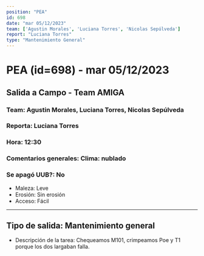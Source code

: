 ```yaml
---
position: "PEA"
id: 698
date: "mar 05/12/2023"
team: ['Agustin Morales', 'Luciana Torres', 'Nicolas Sepúlveda']
report: "Luciana Torres"
type: "Mantenimiento General"
---
```


# PEA (id=698) - mar 05/12/2023
## Salida a Campo - Team AMIGA
### Team: Agustin Morales, Luciana Torres, Nicolas Sepúlveda
### Reporta: Luciana Torres
### Hora: 12:30
### Comentarios generales: Clima: nublado 
### Se apagó UUB?: No 
- Maleza: Leve
- Erosión: Sin erosión
- Acceso: Fácil

---------
## Tipo de salida: Mantenimiento general
   - Descripción de la tarea: Chequeamos M101, crimpeamos Poe y T1 porque los dos largaban falla. 
